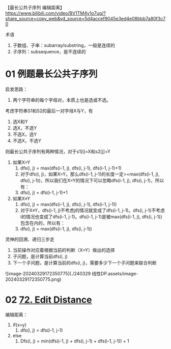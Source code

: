



【最长公共子序列 编辑距离】 https://www.bilibili.com/video/BV1TM4y1o7ug/?share_source=copy_web&vd_source=5d4accef9045e3ed4e08bbb7a80f3c70



术语

1. 子数组、子串：subarray/substring，一般是连续的
2. 子序列：subsequence，是不连续的



# 01 例题最长公共子序列



启发思路：

1. 两个字符串的每个字母对，本质上也是选或不选。

考虑字符串S1和S2的最后一对字母X与Y，有

1. 选X和Y
2. 选X，不选Y
3. 不选X，选Y
4. 不选X，不选Y

则最长公共子序列有两种情况，对于s1[i]=X和s2[j]=Y

1. 如果X=Y
   1. dfs(i, j) = max(dfs(i-1, j), dfs(i, j-1), dfs(i-1, j-1)+1)
   2. 对于dfs(i, j)，如果X=Y。那么dfs(i-1, j-1)的长度一定>=max(dfs(i-1, j), dfs(i, j-1))，所以我们在X=Y的情况下可以忽略dfs(i-1, j), dfs(i, j-1)，所以有：
   3. dfs(i, j) = dfs(i-1, j-1)+1
2. 如果X≠Y
   1. dfs(i, j) = max(dfs(i-1, j), dfs(i, j-1), dfs(i-1, j-1))
   2. 对于X≠Y，dfs(i-1, j)不考虑j的情况就变成了dfs(i-1, j-1)。dfs(i, j-1)不考虑i的情况也变成了dfs(i-1, j-1)。dfs(i-1, j-1)是被max(dfs(i-1, j), dfs(i, j-1))包含在内的，所以有：
   3. dfs(i, j) = max(dfs(i-1, j), dfs(i, j-1))







灵神的回溯、递归三步走

1. 当前操作对应着根据当前的判断（X=Y）做出的选择
2. 子问题，是计算当前dfs(i, j)
3. 下一个子问题，是计算当前的dfs(i, j)，需要多少下一个子问题来联合判断

![image-20240329172350775](./240329 线性DP.assets/image-20240329172350775.png)





# 02 [72. Edit Distance](https://leetcode.cn/problems/edit-distance/)

编辑距离：

1. if(x=y)
   1. dfs(i, j) = dfs(i-1, j-1)
2. else
   1. Dfs(i, j) = min(dfs(i-1, j) + dfs(i, j-1) + dfs(i-1, j-1)) + 1

